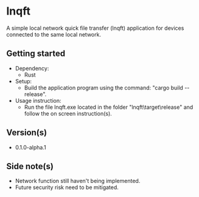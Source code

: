 # lnqft
A simple local network quick file transfer (lnqft) application for devices connected to the same local network.

## Getting started
* Dependency:
  * Rust
* Setup:
  * Build the application program using the command: "cargo build --release".
* Usage instruction:
  * Run the file lnqft.exe located in the folder "lnqft\target\release" and follow the on screen instruction(s).

## Version(s)
* 0.1.0-alpha.1

## Side note(s)
* Network function still haven't being implemented.
* Future security risk need to be mitigated.
